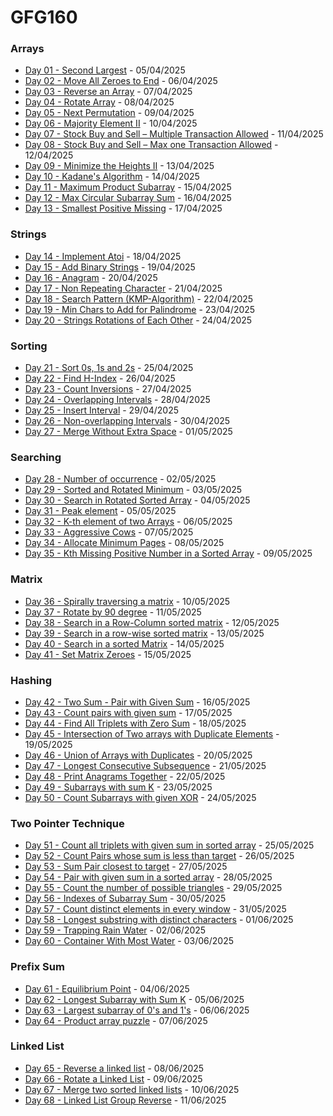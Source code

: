 # GFG160

### Arrays

- [Day 01 - Second Largest](Arrays/Day1/) - 05/04/2025
- [Day 02 - Move All Zeroes to End](Arrays/Day2/) - 06/04/2025
- [Day 03 - Reverse an Array](Arrays/Day3/) - 07/04/2025
- [Day 04 - Rotate Array](Arrays/Day4/) - 08/04/2025
- [Day 05 - Next Permutation](Arrays/Day5/) - 09/04/2025
- [Day 06 - Majority Element II](Arrays/Day6/) - 10/04/2025
- [Day 07 - Stock Buy and Sell – Multiple Transaction Allowed](Arrays/Day7/) - 11/04/2025
- [Day 08 - Stock Buy and Sell – Max one Transaction Allowed](Arrays/Day8/) - 12/04/2025
- [Day 09 - Minimize the Heights II](Arrays/Day9/) - 13/04/2025
- [Day 10 - Kadane's Algorithm](Arrays/Day10/) - 14/04/2025
- [Day 11 - Maximum Product Subarray](Arrays/Day11/) - 15/04/2025
- [Day 12 - Max Circular Subarray Sum](Arrays/Day12/) - 16/04/2025
- [Day 13 - Smallest Positive Missing](Arrays/Day13/) - 17/04/2025

### Strings

- [Day 14 - Implement Atoi](Strings/Day14/) - 18/04/2025
- [Day 15 - Add Binary Strings](Strings/Day15/) - 19/04/2025
- [Day 16 - Anagram](Strings/Day16/) - 20/04/2025
- [Day 17 - Non Repeating Character](Strings/Day17/) - 21/04/2025
- [Day 18 - Search Pattern (KMP-Algorithm)](Strings/Day18/) - 22/04/2025
- [Day 19 - Min Chars to Add for Palindrome](Strings/Day19/) - 23/04/2025
- [Day 20 - Strings Rotations of Each Other](Strings/Day20/) - 24/04/2025

### Sorting

- [Day 21 - Sort 0s, 1s and 2s](Sorting/Day21/) - 25/04/2025
- [Day 22 - Find H-Index](Sorting/Day22/) - 26/04/2025
- [Day 23 - Count Inversions](Sorting/Day23/) - 27/04/2025
- [Day 24 - Overlapping Intervals](Sorting/Day24/) - 28/04/2025
- [Day 25 - Insert Interval](Sorting/Day25/) - 29/04/2025
- [Day 26 - Non-overlapping Intervals](Sorting/Day26/) - 30/04/2025
- [Day 27 - Merge Without Extra Space](Sorting/Day27/) - 01/05/2025

### Searching

- [Day 28 - Number of occurrence](Searching/Day28/) - 02/05/2025
- [Day 29 - Sorted and Rotated Minimum](Searching/Day29/) - 03/05/2025
- [Day 30 - Search in Rotated Sorted Array](Searching/Day30/) - 04/05/2025
- [Day 31 - Peak element](Searching/Day31/) - 05/05/2025
- [Day 32 - K-th element of two Arrays](Searching/Day32/) - 06/05/2025
- [Day 33 - Aggressive Cows](Searching/Day33/) - 07/05/2025
- [Day 34 - Allocate Minimum Pages](Searching/Day34/) - 08/05/2025
- [Day 35 - Kth Missing Positive Number in a Sorted Array](Searching/Day35/) - 09/05/2025

### Matrix

- [Day 36 - Spirally traversing a matrix](Matrix/Day36/) - 10/05/2025
- [Day 37 - Rotate by 90 degree](Matrix/Day37/) - 11/05/2025
- [Day 38 - Search in a Row-Column sorted matrix](Matrix/Day38/) - 12/05/2025
- [Day 39 - Search in a row-wise sorted matrix](Matrix/Day39/) - 13/05/2025
- [Day 40 - Search in a sorted Matrix](Matrix/Day40/) - 14/05/2025
- [Day 41 - Set Matrix Zeroes](Matrix/Day41/) - 15/05/2025

### Hashing

- [Day 42 - Two Sum - Pair with Given Sum](Hashing/Day42/) - 16/05/2025
- [Day 43 - Count pairs with given sum](Hashing/Day43/) - 17/05/2025
- [Day 44 - Find All Triplets with Zero Sum](Hashing/Day44/) - 18/05/2025
- [Day 45 - Intersection of Two arrays with Duplicate Elements](Hashing/Day45/) - 19/05/2025
- [Day 46 - Union of Arrays with Duplicates](Hashing/Day46/) - 20/05/2025
- [Day 47 - Longest Consecutive Subsequence](Hashing/Day47/) - 21/05/2025
- [Day 48 - Print Anagrams Together](Hashing/Day48/) - 22/05/2025
- [Day 49 - Subarrays with sum K](Hashing/Day49/) - 23/05/2025
- [Day 50 - Count Subarrays with given XOR](Hashing/Day50/) - 24/05/2025

### Two Pointer Technique

- [Day 51 - Count all triplets with given sum in sorted array](Two-Pointer-Technique/Day51/) - 25/05/2025
- [Day 52 - Count Pairs whose sum is less than target](Two-Pointer-Technique/Day52/) - 26/05/2025
- [Day 53 - Sum Pair closest to target](Two-Pointer-Technique/Day53/) - 27/05/2025
- [Day 54 - Pair with given sum in a sorted array](Two-Pointer-Technique/Day54/) - 28/05/2025
- [Day 55 - Count the number of possible triangles](Two-Pointer-Technique/Day55/) - 29/05/2025
- [Day 56 - Indexes of Subarray Sum](Two-Pointer-Technique/Day56/) - 30/05/2025
- [Day 57 - Count distinct elements in every window](Two-Pointer-Technique/Day57/) - 31/05/2025
- [Day 58 - Longest substring with distinct characters](Two-Pointer-Technique/Day58/) - 01/06/2025
- [Day 59 - Trapping Rain Water](Two-Pointer-Technique/Day59/) - 02/06/2025
- [Day 60 - Container With Most Water](Two-Pointer-Technique/Day60/) - 03/06/2025

### Prefix Sum

- [Day 61 - Equilibrium Point](Prefix-Sum/Day61/) - 04/06/2025
- [Day 62 - Longest Subarray with Sum K](Prefix-Sum/Day62/) - 05/06/2025
- [Day 63 - Largest subarray of 0's and 1's](Prefix-Sum/Day63/) - 06/06/2025
- [Day 64 - Product array puzzle](Prefix-Sum/Day64/) - 07/06/2025

### Linked List

- [Day 65 - Reverse a linked list](Linked-List/Day65/) - 08/06/2025
- [Day 66 - Rotate a Linked List](Linked-List/Day66/) - 09/06/2025
- [Day 67 - Merge two sorted linked lists](Linked-List/Day67/) - 10/06/2025
- [Day 68 - Linked List Group Reverse](Linked-List/Day68/) - 11/06/2025